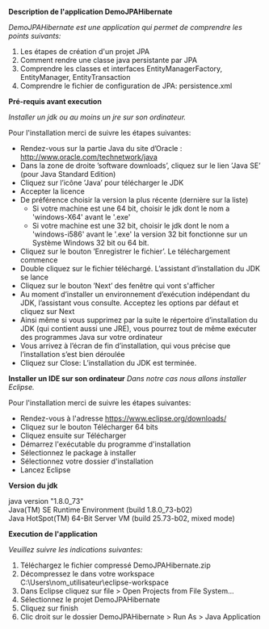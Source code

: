 __Description de l'application DemoJPAHibernate__

*DemoJPAHibernate est une application qui permet de comprendre les points suivants:*
  1. Les étapes de création d'un projet JPA	
  2. Comment rendre une classe java persistante par JPA
  3. Comprendre les classes et interfaces EntityManagerFactory, EntityManager, EntityTransaction
  4. Comprendre le fichier de configuration de JPA: persistence.xml

__Pré-requis avant execution__	

*Installer un jdk ou au moins un jre sur son ordinateur.*  

Pour l'installation merci de suivre les étapes suivantes:
  * Rendez-vous sur la partie Java du site d’Oracle : http://www.oracle.com/technetwork/java
  * Dans la zone de droite ’software downloads’, cliquez sur le lien ’Java SE’ (pour Java Standard Edition)
  * Cliquez sur l’icône ’Java’ pour télécharger le JDK
  * Accepter la licence
  * De préférence choisir la version la plus récente (dernière sur la liste)
	* Si votre machine est une 64 bit, choisir le jdk dont le nom a 'windows-X64' avant le '.exe'
	* Si votre machine est une 32 bit, choisir le jdk dont le nom a 'windows-i586' avant le '.exe' la version 32 bit fonctionne sur un Système Windows 32 bit ou 64 bit.
  * Cliquez sur le bouton ’Enregistrer le fichier’. Le téléchargement commence	 
  * Double cliquez sur le fichier téléchargé. L’assistant d’installation du JDK se lance
  * Cliquez sur le bouton ’Next’ des fenêtre qui vont s'afficher
  * Au moment d’installer un environnement d’exécution indépendant du JDK, l’assistant vous consulte. Acceptez les options par défaut et cliquez sur Next
  * Ainsi même si vous supprimez par la suite le répertoire d’installation du JDK (qui contient aussi une JRE), vous pourrez tout de même exécuter des programmes Java sur votre ordinateur
  * Vous arrivez à l’écran de fin d’installation, qui vous précise que l’installation s’est bien déroulée 
  * Cliquez sur Close: L’installation du JDK est terminée. 

__Installer un IDE sur son ordinateur__ 
*Dans notre cas nous allons installer Eclipse.*

Pour l'installation merci de suivre les étapes suivantes:
  * Rendez-vous à l'adresse https://www.eclipse.org/downloads/
  * Cliquez sur le bouton Télécharger 64 bits
  * Cliquez ensuite sur Télécharger
  * Démarrez l'exécutable du programme d'installation
  * Sélectionnez le package à installer
  * Sélectionnez votre dossier d'installation
  * Lancez Eclipse 

__Version du jdk__

java version "1.8.0_73"  
Java(TM) SE Runtime Environment (build 1.8.0_73-b02)  
Java HotSpot(TM) 64-Bit Server VM (build 25.73-b02, mixed mode)

__Execution de l'application__ 

*Veuillez suivre les indications suivantes:*
1. Téléchargez le fichier compressé DemoJPAHibernate.zip
2. Décompressez le dans votre workspace C:\Users\nom_utilisateur\eclipse-workspace	
3. Dans Eclipse cliquez sur file > Open Projects from File System...	
4. Sélectionnez le projet DemoJPAHibernate	
5. Cliquez sur finish
6. Clic droit sur le dossier DemoJPAHibernate > Run As > Java Application
